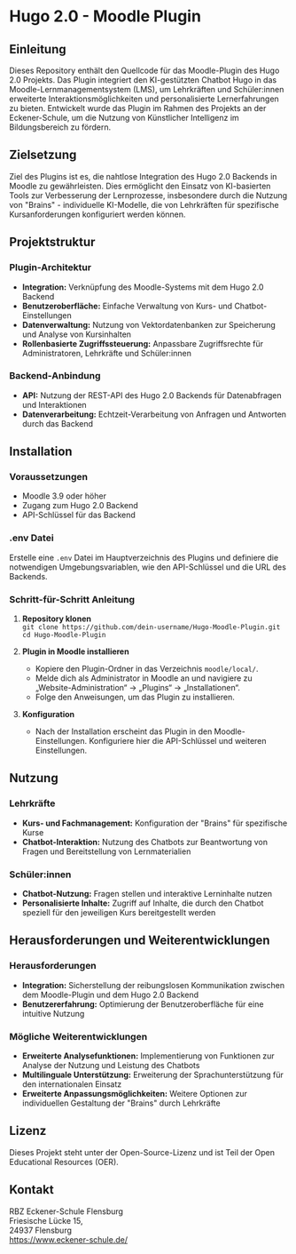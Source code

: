 # Hugo 2.0 - Moodle Plugin

## Einleitung

Dieses Repository enthält den Quellcode für das Moodle-Plugin des Hugo 2.0 Projekts. Das Plugin integriert den KI-gestützten Chatbot Hugo in das Moodle-Lernmanagementsystem (LMS), um Lehrkräften und Schüler:innen erweiterte Interaktionsmöglichkeiten und personalisierte Lernerfahrungen zu bieten. Entwickelt wurde das Plugin im Rahmen des Projekts an der Eckener-Schule, um die Nutzung von Künstlicher Intelligenz im Bildungsbereich zu fördern.

## Zielsetzung

Ziel des Plugins ist es, die nahtlose Integration des Hugo 2.0 Backends in Moodle zu gewährleisten. Dies ermöglicht den Einsatz von KI-basierten Tools zur Verbesserung der Lernprozesse, insbesondere durch die Nutzung von "Brains" - individuelle KI-Modelle, die von Lehrkräften für spezifische Kursanforderungen konfiguriert werden können.

## Projektstruktur

### Plugin-Architektur

- **Integration:** Verknüpfung des Moodle-Systems mit dem Hugo 2.0 Backend
- **Benutzeroberfläche:** Einfache Verwaltung von Kurs- und Chatbot-Einstellungen
- **Datenverwaltung:** Nutzung von Vektordatenbanken zur Speicherung und Analyse von Kursinhalten
- **Rollenbasierte Zugriffssteuerung:** Anpassbare Zugriffsrechte für Administratoren, Lehrkräfte und Schüler:innen

### Backend-Anbindung

- **API:** Nutzung der REST-API des Hugo 2.0 Backends für Datenabfragen und Interaktionen
- **Datenverarbeitung:** Echtzeit-Verarbeitung von Anfragen und Antworten durch das Backend

## Installation

### Voraussetzungen

- Moodle 3.9 oder höher
- Zugang zum Hugo 2.0 Backend
- API-Schlüssel für das Backend

### .env Datei

Erstelle eine `.env` Datei im Hauptverzeichnis des Plugins und definiere die notwendigen Umgebungsvariablen, wie den API-Schlüssel und die URL des Backends.

### Schritt-für-Schritt Anleitung

1. **Repository klonen**  
   `git clone https://github.com/dein-username/Hugo-Moodle-Plugin.git`  
   `cd Hugo-Moodle-Plugin`

2. **Plugin in Moodle installieren**  
   - Kopiere den Plugin-Ordner in das Verzeichnis `moodle/local/`.
   - Melde dich als Administrator in Moodle an und navigiere zu „Website-Administration“ -> „Plugins“ -> „Installationen“.
   - Folge den Anweisungen, um das Plugin zu installieren.

3. **Konfiguration**  
   - Nach der Installation erscheint das Plugin in den Moodle-Einstellungen. Konfiguriere hier die API-Schlüssel und weiteren Einstellungen.

## Nutzung

### Lehrkräfte

- **Kurs- und Fachmanagement:** Konfiguration der "Brains" für spezifische Kurse
- **Chatbot-Interaktion:** Nutzung des Chatbots zur Beantwortung von Fragen und Bereitstellung von Lernmaterialien

### Schüler:innen

- **Chatbot-Nutzung:** Fragen stellen und interaktive Lerninhalte nutzen
- **Personalisierte Inhalte:** Zugriff auf Inhalte, die durch den Chatbot speziell für den jeweiligen Kurs bereitgestellt werden

## Herausforderungen und Weiterentwicklungen

### Herausforderungen

- **Integration:** Sicherstellung der reibungslosen Kommunikation zwischen dem Moodle-Plugin und dem Hugo 2.0 Backend
- **Benutzererfahrung:** Optimierung der Benutzeroberfläche für eine intuitive Nutzung

### Mögliche Weiterentwicklungen

- **Erweiterte Analysefunktionen:** Implementierung von Funktionen zur Analyse der Nutzung und Leistung des Chatbots
- **Multilinguale Unterstützung:** Erweiterung der Sprachunterstützung für den internationalen Einsatz
- **Erweiterte Anpassungsmöglichkeiten:** Weitere Optionen zur individuellen Gestaltung der "Brains" durch Lehrkräfte

## Lizenz

Dieses Projekt steht unter der Open-Source-Lizenz und ist Teil der Open Educational Resources (OER).

## Kontakt

RBZ Eckener-Schule Flensburg  
Friesische Lücke 15,  
24937 Flensburg  
https://www.eckener-schule.de/
